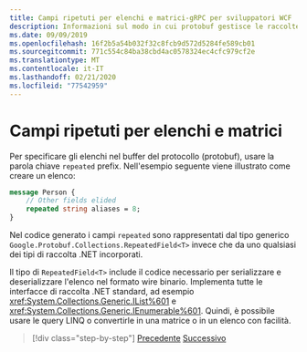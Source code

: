 ```yaml
---
title: Campi ripetuti per elenchi e matrici-gRPC per sviluppatori WCF
description: Informazioni sul modo in cui protobuf gestisce le raccolte e le relative correlazioni con le raccolte .NET.
ms.date: 09/09/2019
ms.openlocfilehash: 16f2b5a54b032f32c8fcb9d572d5284fe589cb01
ms.sourcegitcommit: 771c554c84ba38cbd4ac0578324ec4cfc979cf2e
ms.translationtype: MT
ms.contentlocale: it-IT
ms.lasthandoff: 02/21/2020
ms.locfileid: "77542959"
---
```

# <a name="repeated-fields-for-lists-and-arrays"></a>Campi ripetuti per elenchi e matrici

Per specificare gli elenchi nel buffer del protocollo (protobuf), usare la parola chiave `repeated` prefix. Nell'esempio seguente viene illustrato come creare un elenco:

```protobuf
message Person {
    // Other fields elided
    repeated string aliases = 8;
}
```

Nel codice generato i campi `repeated` sono rappresentati dal tipo generico `Google.Protobuf.Collections.RepeatedField<T>` invece che da uno qualsiasi dei tipi di raccolta .NET incorporati. 

Il tipo di `RepeatedField<T>` include il codice necessario per serializzare e deserializzare l'elenco nel formato wire binario. Implementa tutte le interfacce di raccolta .NET standard, ad esempio <xref:System.Collections.Generic.IList%601> e <xref:System.Collections.Generic.IEnumerable%601>. Quindi, è possibile usare le query LINQ o convertirle in una matrice o in un elenco con facilità.

>[!div class="step-by-step"]
>[Precedente](protobuf-nested-types.md)
>[Successivo](protobuf-reserved.md)
